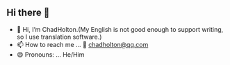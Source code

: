 ## Hi there 👋
- 👋 Hi, I’m ChadHolton.(My English is not good enough to support writing, so I use translation software.)
- 📫 How to reach me ... 📧 chadholton@qq.com
- 😄 Pronouns: ... He/Him
<!--
**phychi/phychi** is a ✨ _special_ ✨ repository because its `README.md` (this file) appears on your GitHub profile.

Here are some ideas to get you started:

- 🔭 I’m currently working on ...
- 🌱 I’m currently learning ...
- 👯 I’m looking to collaborate on ...
- 🤔 I’m looking for help with ...
- 💬 Ask me about ...
- 📫 How to reach me: ...
- 😄 Pronouns: ...
- ⚡ Fun fact: ...
-->
